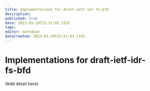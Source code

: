 ```yaml
---
title: Implementations for draft-ietf-idr-fs-bfd
description: 
published: true
date: 2023-03-29T22:51:03.133Z
tags: 
editor: markdown
dateCreated: 2023-03-29T22:51:03.133Z
---
```


# Implementations for draft-ietf-idr-fs-bfd

(Add detail here) 